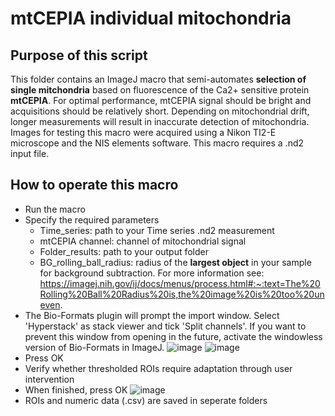 # mtCEPIA individual mitochondria

## Purpose of this script
This folder contains an ImageJ macro that semi-automates **selection of single mitchondria** based on fluorescence of the Ca2+ sensitive protein **mtCEPIA**. For optimal performance, mtCEPIA signal should be bright and acquisitions should be relatively short. Depending on mitochondrial drift, longer measurements will result in inaccurate detection of mitochondria. 
Images for testing this macro were acquired using a Nikon TI2-E microscope and the NIS elements software. This macro requires a .nd2 input file.

## How to operate this macro

* Run the macro
* Specify the required parameters
  * Time_series: path to your Time series .nd2 measurement
  * mtCEPIA channel: channel of mitochondrial signal
  * Folder_results: path to your output folder
  * BG_rolling_ball_radius: radius of the **largest object** in your sample for background subtraction. For more information see: https://imagej.nih.gov/ij/docs/menus/process.html#:~:text=The%20Rolling%20Ball%20Radius%20is,the%20image%20is%20too%20uneven.
* The Bio-Formats plugin will prompt the import window. Select 'Hyperstack' as stack viewer and tick 'Split channels'. If you want to prevent this window from opening in the future, activate the windowless version of Bio-Formats in ImageJ.
![image](https://user-images.githubusercontent.com/38840043/222672367-9e25e26e-95ce-48be-aa54-545bd6a490df.png)
![image](https://user-images.githubusercontent.com/38840043/222538953-c83ab015-8350-4f29-b48a-d087dea753d9.png)
* Press OK
* Verify whether thresholded ROIs require adaptation through user intervention
* When finished, press OK
![image](https://user-images.githubusercontent.com/38840043/222539685-f1c7ac16-2a64-4b3f-8f4f-826ffee344b5.png)
* ROIs and numeric data (.csv) are saved in seperate folders
